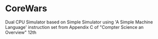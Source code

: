 # CoreWars

Dual CPU Simulator based on Simple Simulator using 'A Simple Machine Language' instruction set from Appendix C of "Compter Science an Overview" 12th
